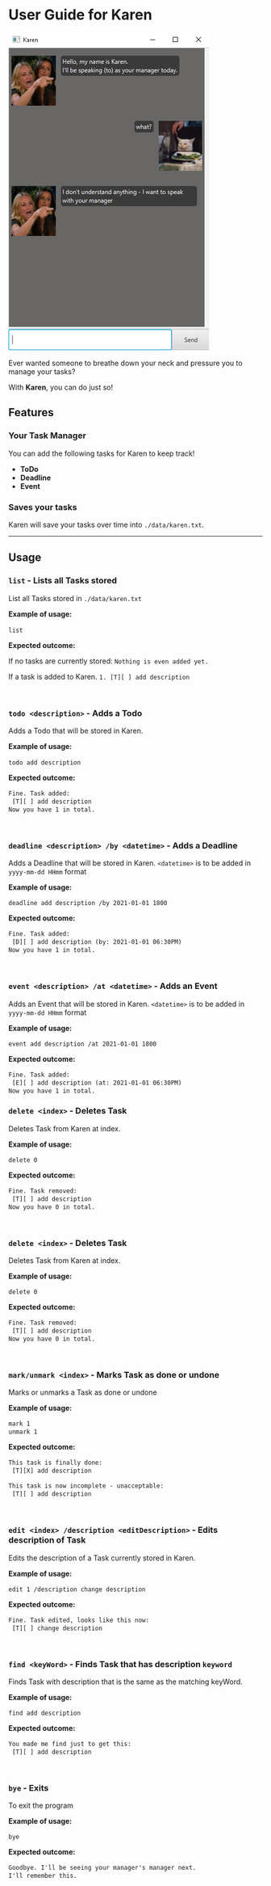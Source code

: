 # User Guide for Karen

![Karen Start Up](./Intro.png)

Ever wanted someone to breathe down your neck and pressure you to manage your tasks?

With **Karen**, you can do just so!

## Features 

### Your Task Manager

You can add the following tasks for Karen to keep track!

* **ToDo**
* **Deadline**
* **Event**

### Saves your tasks

Karen will save your tasks over time into `./data/karen.txt`. 

---

## Usage

### `list` - Lists all Tasks stored 

List all Tasks stored in `./data/karen.txt`

**Example of usage:** 

`list`

**Expected outcome:**

If no tasks are currently stored:
```Nothing is even added yet.```

If a task is added to Karen.
``` 1. [T][ ] add description ```

<br>

### `todo <description>` - Adds a Todo

Adds a Todo that will be stored in Karen.

**Example of usage:**

`todo add description`

**Expected outcome:**
```
Fine. Task added:
 [T][ ] add description
Now you have 1 in total.
```
<br>

### `deadline <description> /by <datetime>` - Adds a Deadline

Adds a Deadline that will be stored in Karen.
`<datetime>` is to be added in `yyyy-mm-dd HHmm` format

**Example of usage:**

```
deadline add description /by 2021-01-01 1800
```

**Expected outcome:**

```
Fine. Task added:
 [D][ ] add description (by: 2021-01-01 06:30PM) 
Now you have 1 in total.
```
<br>

### `event <description> /at <datetime>` - Adds an Event

Adds an Event that will be stored in Karen.
`<datetime>` is to be added in `yyyy-mm-dd HHmm` format

**Example of usage:**

```
event add description /at 2021-01-01 1800
```

**Expected outcome:**

```
Fine. Task added:
 [E][ ] add description (at: 2021-01-01 06:30PM) 
Now you have 1 in total.
```

### `delete <index>` - Deletes Task

Deletes Task from Karen at index.

**Example of usage:**

```
delete 0
```

**Expected outcome:**

```
Fine. Task removed:
 [T][ ] add description
Now you have 0 in total.
```

<br>

### `delete <index>` - Deletes Task

Deletes Task from Karen at index.

**Example of usage:**

```
delete 0
```

**Expected outcome:**

```
Fine. Task removed:
 [T][ ] add description
Now you have 0 in total.
```

<br>

### `mark/unmark <index>` - Marks Task as done or undone

Marks or unmarks a Task as done or undone

**Example of usage:**

```
mark 1
unmark 1
```

**Expected outcome:**

```
This task is finally done:
 [T][X] add description
```

```
This task is now incomplete - unacceptable:
 [T][ ] add description
```

<br>

### `edit <index> /description <editDescription>` - Edits description of Task

Edits the description of a Task currently stored in Karen.

**Example of usage:**

```
edit 1 /description change description
```

**Expected outcome:**

```
Fine. Task edited, looks like this now:
 [T][ ] change description
```

<br>

### `find <keyWord>` - Finds Task that has description `keyword`

Finds Task with description that is the same as the matching keyWord.

**Example of usage:**

```
find add description
```

**Expected outcome:**

```
You made me find just to get this:
 [T][ ] add description
```

<br>

### `bye` - Exits 

To exit the program

**Example of usage:**

```
bye
```

**Expected outcome:**

```
Goodbye. I'll be seeing your manager's manager next.
I'll remember this.
```
